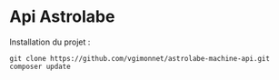 # Api Astrolabe

Installation du projet :
```
git clone https://github.com/vgimonnet/astrolabe-machine-api.git
composer update
```